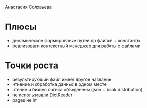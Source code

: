 Анастасия Соловьева

# Плюсы
* динамическое формирование путей до файлов + константы
* реализовали контекстный менеджер для работы с файлами


# Точки роста
* результирующий файл имеет другое название
* чтнение и обработка данных в одном месте
* чтение и бизнес логика объеденены (json + book distribution)
* не использовали DictReader
* pages не int

